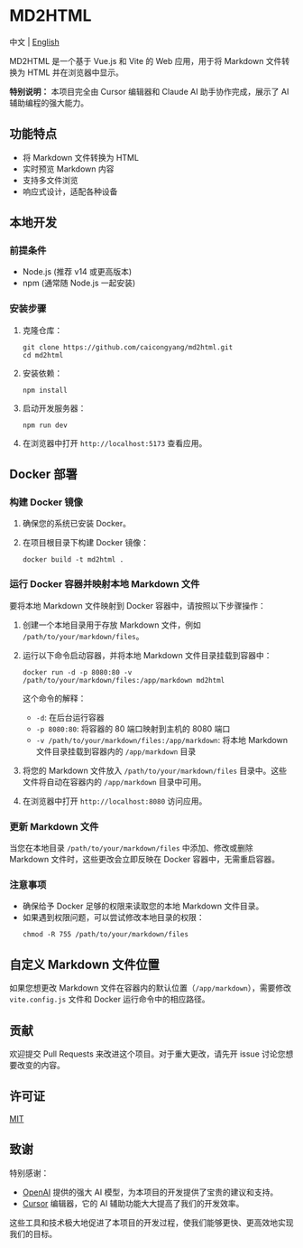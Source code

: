 # MD2HTML

中文 | [English](README_EN.md)

MD2HTML 是一个基于 Vue.js 和 Vite 的 Web 应用，用于将 Markdown 文件转换为 HTML 并在浏览器中显示。

**特别说明：** 本项目完全由 Cursor 编辑器和 Claude AI 助手协作完成，展示了 AI 辅助编程的强大能力。

## 功能特点

- 将 Markdown 文件转换为 HTML
- 实时预览 Markdown 内容
- 支持多文件浏览
- 响应式设计，适配各种设备

## 本地开发

### 前提条件

- Node.js (推荐 v14 或更高版本)
- npm (通常随 Node.js 一起安装)

### 安装步骤

1. 克隆仓库：
   ```
   git clone https://github.com/caicongyang/md2html.git
   cd md2html
   ```

2. 安装依赖：
   ```
   npm install
   ```

3. 启动开发服务器：
   ```
   npm run dev
   ```

4. 在浏览器中打开 `http://localhost:5173` 查看应用。

## Docker 部署

### 构建 Docker 镜像

1. 确保您的系统已安装 Docker。

2. 在项目根目录下构建 Docker 镜像：
   ```
   docker build -t md2html .
   ```

### 运行 Docker 容器并映射本地 Markdown 文件

要将本地 Markdown 文件映射到 Docker 容器中，请按照以下步骤操作：

1. 创建一个本地目录用于存放 Markdown 文件，例如 `/path/to/your/markdown/files`。

2. 运行以下命令启动容器，并将本地 Markdown 文件目录挂载到容器中：

   ```
   docker run -d -p 8080:80 -v /path/to/your/markdown/files:/app/markdown md2html
   ```

   这个命令的解释：
   - `-d`: 在后台运行容器
   - `-p 8080:80`: 将容器的 80 端口映射到主机的 8080 端口
   - `-v /path/to/your/markdown/files:/app/markdown`: 将本地 Markdown 文件目录挂载到容器内的 `/app/markdown` 目录

3. 将您的 Markdown 文件放入 `/path/to/your/markdown/files` 目录中。这些文件将自动在容器内的 `/app/markdown` 目录中可用。

4. 在浏览器中打开 `http://localhost:8080` 访问应用。

### 更新 Markdown 文件

当您在本地目录 `/path/to/your/markdown/files` 中添加、修改或删除 Markdown 文件时，这些更改会立即反映在 Docker 容器中，无需重启容器。

### 注意事项

- 确保给予 Docker 足够的权限来读取您的本地 Markdown 文件目录。
- 如果遇到权限问题，可以尝试修改本地目录的权限：
  ```
  chmod -R 755 /path/to/your/markdown/files
  ```

## 自定义 Markdown 文件位置

如果您想更改 Markdown 文件在容器内的默认位置（`/app/markdown`），需要修改 `vite.config.js` 文件和 Docker 运行命令中的相应路径。

## 贡献

欢迎提交 Pull Requests 来改进这个项目。对于重大更改，请先开 issue 讨论您想要改变的内容。

## 许可证

[MIT](https://choosealicense.com/licenses/mit/)

## 致谢

特别感谢：

- [OpenAI](https://openai.com/) 提供的强大 AI 模型，为本项目的开发提供了宝贵的建议和支持。
- [Cursor](https://www.cursor.so/) 编辑器，它的 AI 辅助功能大大提高了我们的开发效率。

这些工具和技术极大地促进了本项目的开发过程，使我们能够更快、更高效地实现我们的目标。
